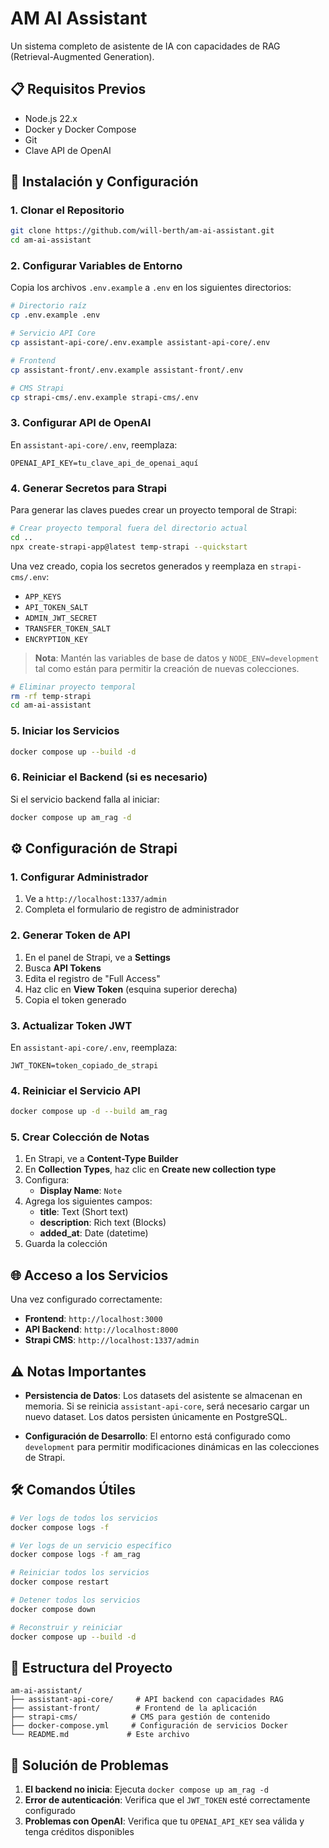 # AM AI Assistant

Un sistema completo de asistente de IA con capacidades de RAG (Retrieval-Augmented Generation).

## 📋 Requisitos Previos

- Node.js 22.x
- Docker y Docker Compose
- Git
- Clave API de OpenAI

## 🚀 Instalación y Configuración

### 1. Clonar el Repositorio

```bash
git clone https://github.com/will-berth/am-ai-assistant.git
cd am-ai-assistant
```

### 2. Configurar Variables de Entorno

Copia los archivos `.env.example` a `.env` en los siguientes directorios:

```bash
# Directorio raíz
cp .env.example .env

# Servicio API Core
cp assistant-api-core/.env.example assistant-api-core/.env

# Frontend
cp assistant-front/.env.example assistant-front/.env

# CMS Strapi
cp strapi-cms/.env.example strapi-cms/.env
```

### 3. Configurar API de OpenAI

En `assistant-api-core/.env`, reemplaza:

```env
OPENAI_API_KEY=tu_clave_api_de_openai_aquí
```

### 4. Generar Secretos para Strapi

Para generar las claves puedes crear un proyecto temporal de Strapi:

```bash
# Crear proyecto temporal fuera del directorio actual
cd ..
npx create-strapi-app@latest temp-strapi --quickstart
```

Una vez creado, copia los secretos generados y reemplaza en `strapi-cms/.env`:

- `APP_KEYS`
- `API_TOKEN_SALT`
- `ADMIN_JWT_SECRET`
- `TRANSFER_TOKEN_SALT`
- `ENCRYPTION_KEY`

> **Nota**: Mantén las variables de base de datos y `NODE_ENV=development` tal como están para permitir la creación de nuevas colecciones.

```bash
# Eliminar proyecto temporal
rm -rf temp-strapi
cd am-ai-assistant
```

### 5. Iniciar los Servicios

```bash
docker compose up --build -d
```

### 6. Reiniciar el Backend (si es necesario)

Si el servicio backend falla al iniciar:

```bash
docker compose up am_rag -d
```

## ⚙️ Configuración de Strapi

### 1. Configurar Administrador

1. Ve a `http://localhost:1337/admin`
2. Completa el formulario de registro de administrador

### 2. Generar Token de API

1. En el panel de Strapi, ve a **Settings**
2. Busca **API Tokens**
3. Edita el registro de "Full Access"
4. Haz clic en **View Token** (esquina superior derecha)
5. Copia el token generado

### 3. Actualizar Token JWT

En `assistant-api-core/.env`, reemplaza:

```env
JWT_TOKEN=token_copiado_de_strapi
```

### 4. Reiniciar el Servicio API

```bash
docker compose up -d --build am_rag
```

### 5. Crear Colección de Notas

1. En Strapi, ve a **Content-Type Builder**
2. En **Collection Types**, haz clic en **Create new collection type**
3. Configura:
   - **Display Name**: `Note`
4. Agrega los siguientes campos:
   - **title**: Text (Short text)
   - **description**: Rich text (Blocks)  
   - **added_at**: Date (datetime)
5. Guarda la colección

## 🌐 Acceso a los Servicios

Una vez configurado correctamente:

- **Frontend**: `http://localhost:3000`
- **API Backend**: `http://localhost:8000`
- **Strapi CMS**: `http://localhost:1337/admin`

## ⚠️ Notas Importantes

- **Persistencia de Datos**: Los datasets del asistente se almacenan en memoria. Si se reinicia `assistant-api-core`, será necesario cargar un nuevo dataset. Los datos persisten únicamente en PostgreSQL.

- **Configuración de Desarrollo**: El entorno está configurado como `development` para permitir modificaciones dinámicas en las colecciones de Strapi.

## 🛠️ Comandos Útiles

```bash
# Ver logs de todos los servicios
docker compose logs -f

# Ver logs de un servicio específico
docker compose logs -f am_rag

# Reiniciar todos los servicios
docker compose restart

# Detener todos los servicios
docker compose down

# Reconstruir y reiniciar
docker compose up --build -d
```

## 📁 Estructura del Proyecto

```
am-ai-assistant/
├── assistant-api-core/     # API backend con capacidades RAG
├── assistant-front/        # Frontend de la aplicación
├── strapi-cms/            # CMS para gestión de contenido
├── docker-compose.yml     # Configuración de servicios Docker
└── README.md             # Este archivo
```

## 🐛 Solución de Problemas

1. **El backend no inicia**: Ejecuta `docker compose up am_rag -d`
2. **Error de autenticación**: Verifica que el `JWT_TOKEN` esté correctamente configurado
3. **Problemas con OpenAI**: Verifica que tu `OPENAI_API_KEY` sea válida y tenga créditos disponibles

